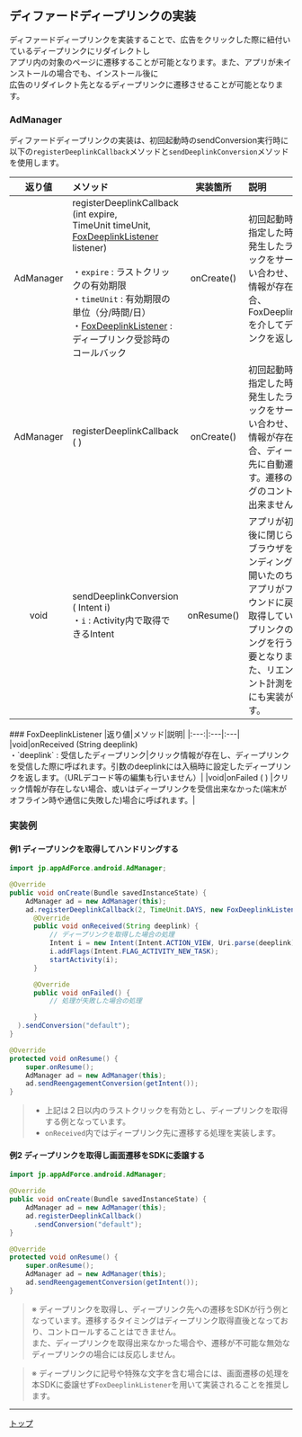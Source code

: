 ## ディファードディープリンクの実装

ディファードディープリンクを実装することで、広告をクリックした際に紐付いているディープリンクにリダイレクトし<br>
アプリ内の対象のページに遷移することが可能となります。また、アプリが未インストールの場合でも、インストール後に<br>
広告のリダイレクト先となるディープリンクに遷移させることが可能となります。


### AdManager
ディファードディープリンクの実装は、初回起動時のsendConversion実行時に以下の`registerDeeplinkCallback`メソッドと`sendDeeplinkConversion`メソッドを使用します。

|返り値|メソッド|実装箇所|説明|
|:---:|:---|:---:|:---|
|AdManager|registerDeeplinkCallback (int expire, <br>TimeUnit timeUnit, <br>[FoxDeeplinkListener](#foxdeeplinklistener) listener)<br><br>・`expire` : ラストクリックの有効期限<br>・`timeUnit` : 有効期限の単位（分/時間/日）<br>・[FoxDeeplinkListener](#foxdeeplinklistener) : ディープリンク受診時のコールバック|onCreate()|初回起動時に引数で指定した時間以内に発生したラストクリックをサーバーに問い合わせ、クリック情報が存在した場合、FoxDeeplinkListenerを介してディープリンクを返します。|
|AdManager|registerDeeplinkCallback ( )|onCreate()|初回起動時に引数で指定した時間以内に発生したラストクリックをサーバーに問い合わせ、クリック情報が存在した場合、ディープリンク先に自動遷移します。遷移のタイミングのコントロールは出来ません。|
|void|sendDeeplinkConversion ( Intent i)<br>・`i` : Activity内で取得できるIntent|onResume()|アプリが初回起動直後に閉じられたり、ブラウザを起動しランディングページを開いたのちに、再度アプリがフォアグラウンドに戻った際、取得していたディープリンクのハンドリングを行うために必要となります。また、リエンゲージメント計測を行う場合にも実装が必須です。|

<div id="foxdeeplinklistener"></div>
### FoxDeeplinkListener
|返り値|メソッド|説明|
|:---:|:---|:---|
|void|onReceived (String deeplink) <br>・`deeplink` : 受信したディープリンク|クリック情報が存在し、ディープリンクを受信した際に呼ばれます。引数のdeeplinkには入稿時に設定したディープリンクを返します。（URLデコード等の編集も行いません）|
|void|onFailed ( ) |クリック情報が存在しない場合、或いはディープリンクを受信出来なかった(端末がオフライン時や通信に失敗した)場合に呼ばれます。|

### 実装例

#### 例1 ディープリンクを取得してハンドリングする

```java
import jp.appAdForce.android.AdManager;

@Override
public void onCreate(Bundle savedInstanceState) {
	AdManager ad = new AdManager(this);
	ad.registerDeeplinkCallback(2, TimeUnit.DAYS, new FoxDeeplinkListener() {
      @Override
      public void onReceived(String deeplink) {
          // ディープリンクを取得した場合の処理
          Intent i = new Intent(Intent.ACTION_VIEW, Uri.parse(deeplink));
          i.addFlags(Intent.FLAG_ACTIVITY_NEW_TASK);
          startActivity(i);
      }

      @Override
      public void onFailed() {
          // 処理が失敗した場合の処理

      }
  ).sendConversion("default");
}

@Override
protected void onResume() {
    super.onResume();
    AdManager ad = new AdManager(this);
    ad.sendReengagementConversion(getIntent());
}
```

> * 上記は２日以内のラストクリックを有効とし、ディープリンクを取得する例となっています。
> * `onReceived`内ではディープリンク先に遷移する処理を実装します。

#### 例2 ディープリンクを取得し画面遷移をSDKに委譲する

```java
import jp.appAdForce.android.AdManager;

@Override
public void onCreate(Bundle savedInstanceState) {
	AdManager ad = new AdManager(this);
	ad.registerDeeplinkCallback()
	  .sendConversion("default");
}

@Override
protected void onResume() {
    super.onResume();
    AdManager ad = new AdManager(this);
    ad.sendReengagementConversion(getIntent());
}
```

> ※ ディープリンクを取得し、ディープリンク先への遷移をSDKが行う例となっています。遷移するタイミングはディープリンク取得直後となっており、コントロールすることはできません。<br>
また、ディープリンクを取得出来なかった場合や、遷移が不可能な無効なディープリンクの場合には反応しません。

> ※ ディープリンクに記号や特殊な文字を含む場合には、画面遷移の処理を本SDKに委譲せず`FoxDeeplinkListener`を用いて実装されることを推奨します。


---
[トップ](/lang/ja/README.md)
